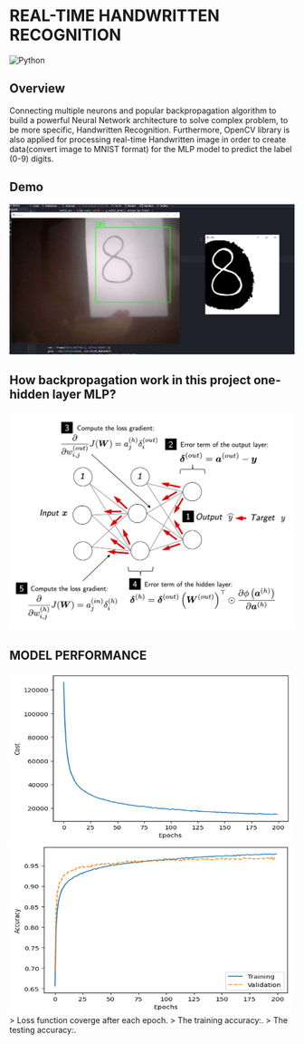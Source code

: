 
# REAL-TIME HANDWRITTEN RECOGNITION

![Python](https://img.shields.io/badge/Python-3.8-blueviolet) 


## Overview
Connecting multiple neurons and popular backpropagation algorithm to build a powerful Neural Network architecture to solve complex problem,
to be more specific, Handwritten Recognition. Furthermore, OpenCV library is also applied for processing real-time Handwritten image in order to create data(convert image to MNIST format) for the MLP model to predict the label (0-9) digits.
## Demo
![Recommendation App](https://github.com/HungVoCs47/Handwritten-Digits-Recognition/blob/main/image/Screenshot%202022-10-12%20211355.png)
## How backpropagation work in this project one-hidden layer MLP?
![Recommendation App](https://github.com/HungVoCs47/Handwritten-Digits-Recognition/blob/main/image/12_12.png)
## MODEL PERFORMANCE
<img src="https://github.com/HungVoCs47/Handwritten-Digits-Recognition/blob/main/image/1123.png" width="500" height="300">
<img src="https://github.com/HungVoCs47/Handwritten-Digits-Recognition/blob/main/image/123213.png" width="500" height="300">
> Loss function coverge after each epoch.
> The training accuracy:.
> The testing accuracy:.







